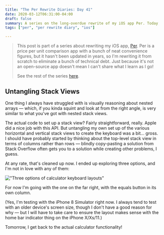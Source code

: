 ```yaml
---
title: "The Per Rewrite Diaries: Day 41"
date: 2020-03-12T06:31:00-04:00
draft: false
summary: A series on the long-overdue rewrite of my iOS app Per. Today, I expand the calculator keyboard.
tags: ["per", "per rewrite diary", "ios"]

---
```


> This post is part of a series about rewriting my iOS app, [Per](https://droppedbits.com/apps/per). Per is a price per unit comparison app with a bunch of neat convenience figures, but it hasn't been updated in years, so I'm rewriting it from scratch to eliminate a bunch of technical debt. Just because it's not an open-source app doesn't mean I can't share what I learn as I go!
> 
> See the rest of the series [here](/tags/per-rewrite-diary/).

## Untangling Stack Views

One thing I always have struggled with is visually reasoning about nested arrays — which, if you kinda squint and look at from the right angle, is very similar to what you've got with nested stack views.

The actual code to set up a stack view? Fairly straightforward, really. Apple did a nice job with this API. But untangling my own set up of the various horizontal and vertical stack views to create the keyboard was a bit... gross. I should have probably started by thinking about the top-level stack view in terms of columns rather than rows — blindly copy-pasting a solution from Stack Overflow often gets you to a solution while creating other problems, I guess.

At any rate, that's cleaned up now. I ended up exploring three options, and I'm not in love with any of them:

!["Three options of calculator keyboard layouts"](/images/2020-03-12/keyboard-options.png)

For now I'm going with the one on the far right, with the equals button in its own column.

(Yes, I'm testing with the iPhone 8 Simulator right now. I always tend to test with an older device's screen size, though I don't have a good reason for why — but I will have to take care to ensure the layout makes sense with the home bar indicator thing on the iPhone X/Xs/11.)

Tomorrow, I get back to the actual calculator functionality!